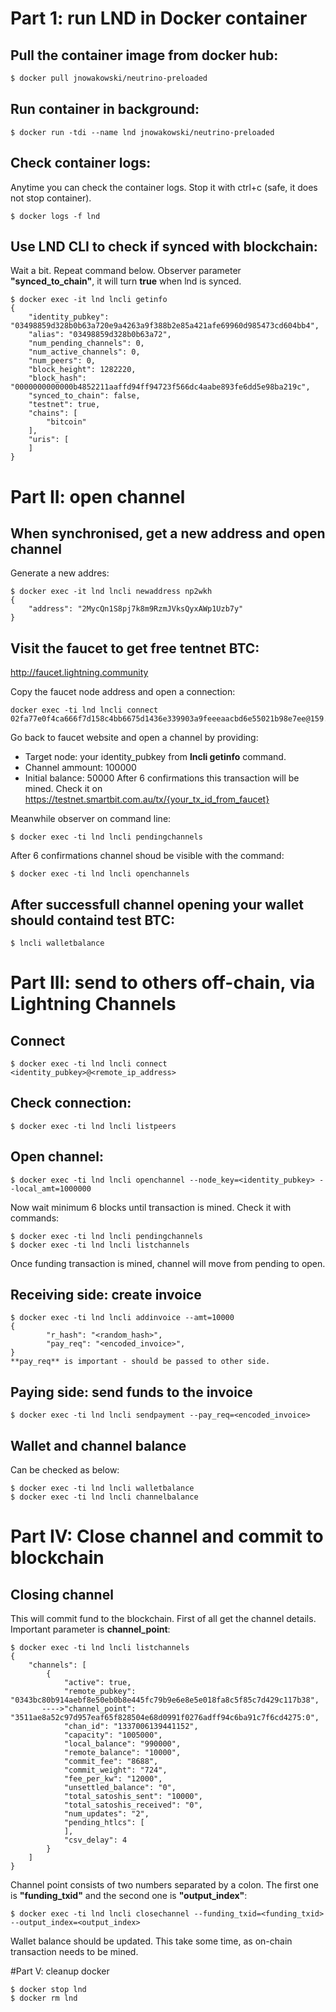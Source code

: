 
# Part 1: run LND in Docker container
## Pull the container image from docker hub:
```bash
$ docker pull jnowakowski/neutrino-preloaded
```

## Run container in background:
```
$ docker run -tdi --name lnd jnowakowski/neutrino-preloaded
```

## Check container logs:
Anytime you can check the container logs. Stop it with ctrl+c (safe, it does not stop container). 
```
$ docker logs -f lnd
```

## Use LND CLI to check if synced with blockchain:
Wait a bit. Repeat command below. Observer parameter **"synced_to_chain"**, it will turn **true** when lnd is synced.
```
$ docker exec -it lnd lncli getinfo
{
    "identity_pubkey": "03498859d328b0b63a720e9a4263a9f388b2e85a421afe69960d985473cd604bb4",
    "alias": "03498859d328b0b63a72",
    "num_pending_channels": 0,
    "num_active_channels": 0,
    "num_peers": 0,
    "block_height": 1282220,
    "block_hash": "0000000000000b4852211aaffd94ff94723f566dc4aabe893fe6dd5e98ba219c",
    "synced_to_chain": false,
    "testnet": true,
    "chains": [
        "bitcoin"
    ],
    "uris": [
    ]
}
```
# Part II: open channel
## When synchronised, get a new address and open channel
Generate a new addres:
```
$ docker exec -it lnd lncli newaddress np2wkh
{
    "address": "2MycQn1S8pj7k8m9RzmJVksQyxAWp1Uzb7y"
}
```
## Visit the faucet to get free tentnet BTC:
http://faucet.lightning.community

Copy the faucet node address and open a connection:
```
docker exec -ti lnd lncli connect 02fa77e0f4ca666f7d158c4bb6675d1436e339903a9feeeaacbd6e55021b98e7ee@159.203.125.125
```

Go back to faucet website and open a channel by providing:
* Target node: your identity_pubkey from **lncli getinfo** command.
* Channel ammount: 100000
* Initial balance: 50000 
After 6 confirmations this transaction will be mined. Check it on 
https://testnet.smartbit.com.au/tx/{your_tx_id_from_faucet}

Meanwhile observer on command line:
```
$ docker exec -ti lnd lncli pendingchannels
```
After 6 confirmations channel shoud be visible with the command:
```
$ docker exec -ti lnd lncli openchannels
```
## After successfull channel opening your wallet should containd test BTC:
```
$ lncli walletbalance
```

# Part III: send to others off-chain, via Lightning Channels
## Connect 
```
$ docker exec -ti lnd lncli connect <identity_pubkey>@<remote_ip_address>
```
## Check connection:
```
$ docker exec -ti lnd lncli listpeers
```
## Open channel:
```
$ docker exec -ti lnd lncli openchannel --node_key=<identity_pubkey> --local_amt=1000000
```
Now wait minimum 6 blocks until transaction is mined. Check it with commands:
```
$ docker exec -ti lnd lncli pendingchannels
$ docker exec -ti lnd lncli listchannels
```
Once funding transaction is mined, channel will move from pending to open.
## Receiving side: create invoice
```
$ docker exec -ti lnd lncli addinvoice --amt=10000
{
        "r_hash": "<random_hash>", 
        "pay_req": "<encoded_invoice>", 
}
**pay_req** is important - should be passed to other side.
```
## Paying side: send funds to the invoice
```
$ docker exec -ti lnd lncli sendpayment --pay_req=<encoded_invoice>
```
## Wallet and channel balance
Can be checked as below:
```
$ docker exec -ti lnd lncli walletbalance
$ docker exec -ti lnd lncli channelbalance
```
# Part IV: Close channel and commit to blockchain
## Closing channel
This will commit fund to the blockchain. First of all get the channel details. Important parameter is **channel_point**:
```
$ docker exec -ti lnd lncli listchannels
{
    "channels": [
        {
            "active": true,
            "remote_pubkey": "0343bc80b914aebf8e50eb0b8e445fc79b9e6e8e5e018fa8c5f85c7d429c117b38",
       ---->"channel_point": "3511ae8a52c97d957eaf65f828504e68d0991f0276adff94c6ba91c7f6cd4275:0",
            "chan_id": "1337006139441152",
            "capacity": "1005000",
            "local_balance": "990000",
            "remote_balance": "10000",
            "commit_fee": "8688",
            "commit_weight": "724",
            "fee_per_kw": "12000",
            "unsettled_balance": "0",
            "total_satoshis_sent": "10000",
            "total_satoshis_received": "0",
            "num_updates": "2",
            "pending_htlcs": [
            ],
            "csv_delay": 4
        }
    ]
}
```
Channel point consists of two numbers separated by a colon. The first one 
is **"funding_txid"** and the second one is **"output_index"**:
```
$ docker exec -ti lnd lncli closechannel --funding_txid=<funding_txid> --output_index=<output_index>
```
Wallet balance should be updated. This take some time, as on-chain transaction needs to be mined. 

#Part V: cleanup docker
```
$ docker stop lnd
$ docker rm lnd
```
